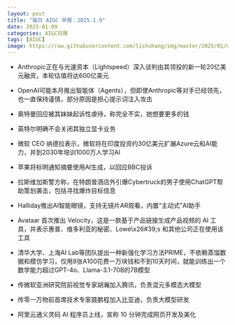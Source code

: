 ```yaml
---
layout: post
title: "每日 AIGC 早报：2025.1.9"
date: 2025-01-09
categories: AIGC日报
tags: [AIGC]
image: https://raw.githubusercontent.com/lishuhang/img/master/2025/01/0109-d.jpg
---
```


- Anthropic正在与光速资本（Lightspeed）深入谈判由其领投的新一轮20亿美元融资，本轮估值将达600亿美元

- OpenAI可能本月推出智能体（Agents），但即使Anthropic等对手已经领先，也一直保持谨慎，部分原因是担心提示词注入攻击

- 奥特曼回应被其妹妹起诉性虐待，称完全不实，她想要更多的钱

- 英特尔明确不会关闭其独立显卡业务

- 微软 CEO 纳德拉表示，微软将在印度投资约30亿美元扩展Azure云和AI能力，并到2030年培训1000万人学习AI

- 苹果将标明通知摘要使用AI生成，以回应BBC投诉

- 拉斯维加斯警方称，在特朗普酒店外引爆Cybertruck的男子使用ChatGPT帮助策划袭击，包括寻找爆炸目标信息

- Halliday推出AI智能眼镜，支持无镜片AR观看，内置“主动式”AI助手

- Avataar 首次推出 Velocity，这是一款基于产品链接生成产品视频的 AI 工具，并表示惠普、维多利亚的秘密、Lowe\x26#39;s 和其他公司正在使用该工具

- 清华大学、上海AI Lab等团队提出一种新强化学习方法PRIME，不依赖蒸馏数据和模仿学习，仅用8张A100花费一万块钱和不到10天时间，就能训练出一个数学能力超过GPT-4o、Llama-3.1-70B的7B模型

- 传微软亚洲研究院前视觉专家胡瀚加入腾讯，负责混元多模态大模型

- 传零一万物前首席技术专家聂鹏程加入比亚迪，负责大模型研发

- 阿里云通义灵码 AI 程序员上线，宣称 10 分钟完成网页开发及美化